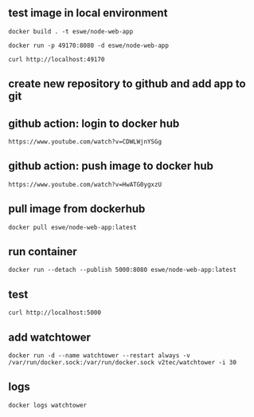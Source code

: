 ## test image in local environment

    docker build . -t eswe/node-web-app

    docker run -p 49170:8080 -d eswe/node-web-app

    curl http://localhost:49170

## create new repository to github and add app to git 

## github action: login to docker hub 
    
    https://www.youtube.com/watch?v=CDWLWjnYSGg

## github action: push image to docker hub 

    https://www.youtube.com/watch?v=HwATG0ygxzU

## pull image from dockerhub

    docker pull eswe/node-web-app:latest

## run container
    
    docker run --detach --publish 5000:8080 eswe/node-web-app:latest

## test 

    curl http://localhost:5000

## add watchtower 

    docker run -d --name watchtower --restart always -v /var/run/docker.sock:/var/run/docker.sock v2tec/watchtower -i 30

## logs

    docker logs watchtower